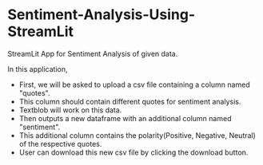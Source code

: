 # Sentiment-Analysis-Using-StreamLit
StreamLit App for Sentiment Analysis of given data.

In this application, 
- First, we will be asked to upload a csv file containing a column named "quotes".
- This column should contain different quotes for sentiment analysis.
- Textblob will work on this data.
- Then outputs a new dataframe with an additional column named "sentiment".
- This additional column contains the polarity(Positive, Negative, Neutral) of the respective quotes.
- User can download this new csv file by clicking the download button.
